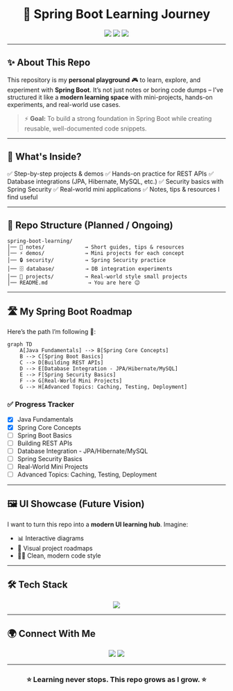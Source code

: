 <!-- Modern & Attractive GitHub README for Spring Boot Learning Repo -->

<h1 align="center">🌱 Spring Boot Learning Journey</h1>

<p align="center">
  <img src="https://img.shields.io/badge/SpringBoot-Learning-green?style=for-the-badge&logo=springboot&logoColor=white" />
  <img src="https://img.shields.io/github/repo-size/Harivignesh-33/SpringBoot?style=for-the-badge&color=blue" />
  <img src="https://img.shields.io/badge/Personal-Use-purple?style=for-the-badge&logo=github" />
</p>

---

## ✨ About This Repo

This repository is my **personal playground** 🎮 to learn, explore, and experiment with **Spring Boot**.
It’s not just notes or boring code dumps – I’ve structured it like a **modern learning space** with mini-projects, hands-on experiments, and real-world use cases.

> ⚡ **Goal:** To build a strong foundation in Spring Boot while creating reusable, well-documented code snippets.

---

## 🎯 What's Inside?

✅ Step-by-step projects & demos
✅ Hands-on practice for REST APIs
✅ Database integrations (JPA, Hibernate, MySQL, etc.)
✅ Security basics with Spring Security
✅ Real-world mini applications
✅ Notes, tips & resources I find useful

---

## 📂 Repo Structure (Planned / Ongoing)

```
spring-boot-learning/
│── 📘 notes/             → Short guides, tips & resources  
│── ⚡ demos/             → Mini projects for each concept  
│── 🔒 security/          → Spring Security practice  
│── 🗄️ database/          → DB integration experiments  
│── 🚀 projects/          → Real-world style small projects  
│── README.md             → You are here 😉
```

---

## 🛣️ My Spring Boot Roadmap

Here’s the path I’m following 🚀:

```mermaid
graph TD
    A[Java Fundamentals] --> B[Spring Core Concepts]
    B --> C[Spring Boot Basics]
    C --> D[Building REST APIs]
    D --> E[Database Integration - JPA/Hibernate/MySQL]
    E --> F[Spring Security Basics]
    F --> G[Real-World Mini Projects]
    G --> H[Advanced Topics: Caching, Testing, Deployment]
```

### ✅ Progress Tracker

* [x] Java Fundamentals
* [x] Spring Core Concepts
* [ ] Spring Boot Basics
* [ ] Building REST APIs
* [ ] Database Integration - JPA/Hibernate/MySQL
* [ ] Spring Security Basics
* [ ] Real-World Mini Projects
* [ ] Advanced Topics: Caching, Testing, Deployment

---

## 🖼️ UI Showcase (Future Vision)

I want to turn this repo into a **modern UI learning hub**.
Imagine:

* 📊 Interactive diagrams
* 🎨 Visual project roadmaps
* 🧑‍💻 Clean, modern code style

---

## 🛠️ Tech Stack

<p align="center">
  <img src="https://skillicons.dev/icons?i=java,spring,idea,mysql,git,github" />
</p>

---

## 🌍 Connect With Me

<p align="center">
  <a href="https://github.com/Harivignesh-33"><img src="https://img.shields.io/badge/GitHub-Profile-black?style=for-the-badge&logo=github" /></a>
  <a href="https://www.linkedin.com/in/-hari-k"><img src="https://img.shields.io/badge/LinkedIn-Connect-blue?style=for-the-badge&logo=linkedin" /></a>
</p>

---

<h3 align="center">⭐ Learning never stops. This repo grows as I grow. ⭐</h3>
